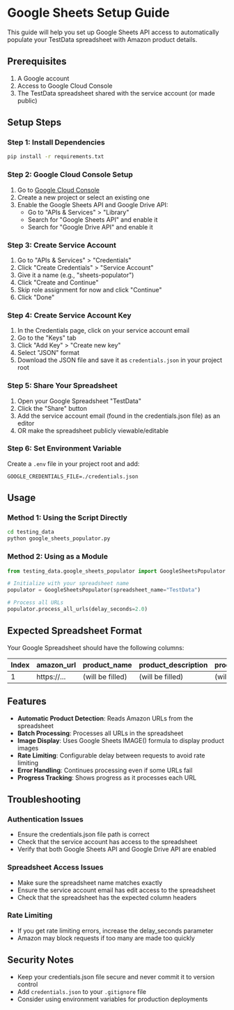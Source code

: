 # Google Sheets Setup Guide

This guide will help you set up Google Sheets API access to automatically populate your TestData spreadsheet with Amazon product details.

## Prerequisites

1. A Google account
2. Access to Google Cloud Console
3. The TestData spreadsheet shared with the service account (or made public)

## Setup Steps

### Step 1: Install Dependencies

```bash
pip install -r requirements.txt
```

### Step 2: Google Cloud Console Setup

1. Go to [Google Cloud Console](https://console.cloud.google.com/)
2. Create a new project or select an existing one
3. Enable the Google Sheets API and Google Drive API:
   - Go to "APIs & Services" > "Library"
   - Search for "Google Sheets API" and enable it
   - Search for "Google Drive API" and enable it

### Step 3: Create Service Account

1. Go to "APIs & Services" > "Credentials"
2. Click "Create Credentials" > "Service Account"
3. Give it a name (e.g., "sheets-populator")
4. Click "Create and Continue"
5. Skip role assignment for now and click "Continue"
6. Click "Done"

### Step 4: Create Service Account Key

1. In the Credentials page, click on your service account email
2. Go to the "Keys" tab
3. Click "Add Key" > "Create new key"
4. Select "JSON" format
5. Download the JSON file and save it as `credentials.json` in your project root

### Step 5: Share Your Spreadsheet

1. Open your Google Spreadsheet "TestData"
2. Click the "Share" button
3. Add the service account email (found in the credentials.json file) as an editor
4. OR make the spreadsheet publicly viewable/editable

### Step 6: Set Environment Variable

Create a `.env` file in your project root and add:

```
GOOGLE_CREDENTIALS_FILE=./credentials.json
```

## Usage

### Method 1: Using the Script Directly

```bash
cd testing_data
python google_sheets_populator.py
```

### Method 2: Using as a Module

```python
from testing_data.google_sheets_populator import GoogleSheetsPopulator

# Initialize with your spreadsheet name
populator = GoogleSheetsPopulator(spreadsheet_name="TestData")

# Process all URLs
populator.process_all_urls(delay_seconds=2.0)
```

## Expected Spreadsheet Format

Your Google Spreadsheet should have the following columns:

| Index | amazon_url | product_name | product_description | product_price | product_image |
|-------|------------|--------------|---------------------|---------------|---------------|
| 1     | https://... | (will be filled) | (will be filled) | (will be filled) | (will be filled) |

## Features

- **Automatic Product Detection**: Reads Amazon URLs from the spreadsheet
- **Batch Processing**: Processes all URLs in the spreadsheet
- **Image Display**: Uses Google Sheets IMAGE() formula to display product images
- **Rate Limiting**: Configurable delay between requests to avoid rate limiting
- **Error Handling**: Continues processing even if some URLs fail
- **Progress Tracking**: Shows progress as it processes each URL

## Troubleshooting

### Authentication Issues
- Ensure the credentials.json file path is correct
- Check that the service account has access to the spreadsheet
- Verify that both Google Sheets API and Google Drive API are enabled

### Spreadsheet Access Issues
- Make sure the spreadsheet name matches exactly
- Ensure the service account email has edit access to the spreadsheet
- Check that the spreadsheet has the expected column headers

### Rate Limiting
- If you get rate limiting errors, increase the delay_seconds parameter
- Amazon may block requests if too many are made too quickly

## Security Notes

- Keep your credentials.json file secure and never commit it to version control
- Add `credentials.json` to your `.gitignore` file
- Consider using environment variables for production deployments 